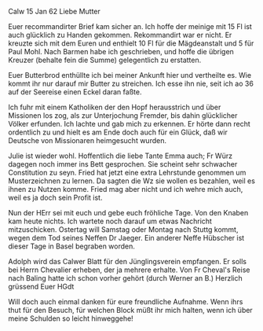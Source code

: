  Calw 15 Jan 62
Liebe Mutter

Euer recommandirter Brief kam sicher an. Ich hoffe der meinige mit 15 Fl ist auch glücklich zu Handen gekommen. Rekommandirt war er nicht. Er kreuzte sich mit dem Euren und enthielt 10 Fl für die Mägdeanstalt und 5 für Paul Mohl. Nach Barmen habe ich geschrieben, und hoffe die übrigen Kreuzer (behalte fein die Summe) gelegentlich zu erstatten.

Euer Butterbrod enthüllte ich bei meiner Ankunft hier und vertheilte es. Wie kommt ihr nur darauf mir Butter zu streichen. Ich esse ihn nie, seit ich ao 36 auf der Seereise einen Eckel daran faßte.

Ich fuhr mit einem Katholiken der den Hopf herausstrich und über Missionen los zog, als zur Unterjochung Fremder, bis dahin glücklicher Völker erfunden. Ich lachte und gab mich zu erkennen. Er hörte dann recht ordentlich zu und hielt es am Ende doch auch für ein Glück, daß wir Deutsche von Missionaren heimgesucht wurden.

Julie ist wieder wohl. Hoffentlich die liebe Tante Emma auch; Fr Würz dagegen noch immer ins Bett gesprochen. Sie scheint sehr schwacher Constitution zu seyn. Fried hat jetzt eine extra Lehrstunde genommen um Musterzeichnen zu lernen. Da sagten die Wz sie wollen es bezahlen, weil es ihnen zu Nutzen komme. Fried mag aber nicht und ich wehre mich auch, weil es ja doch sein Profit ist.

Nun der HErr sei mit euch und gebe euch fröhliche Tage. Von den Knaben kam heute nichts. Ich wartete noch darauf um etwas Nachricht mitzuschicken. 
Ostertag will Samstag oder Montag nach Stuttg kommt, wegen dem Tod seines Neffen Dr Jaeger. Ein anderer Neffe Hübscher ist dieser Tage in Basel begraben worden.

Adolph wird das Calwer Blatt für den Jünglingsverein empfangen. Er solls bei Herrn Chevalier erheben, der ja mehrere erhalte. Von Fr Cheval's Reise nach Baling hatte ich schon vorher gehört (durch Werner an B.) Herzlich grüssend
 Euer
 HGdt

Will doch auch einmal danken für eure freundliche Aufnahme. Wenn ihrs thut für den Besuch, für welchen Block müßt ihr mich halten, wenn ich über meine Schulden so leicht hinweggehe!


